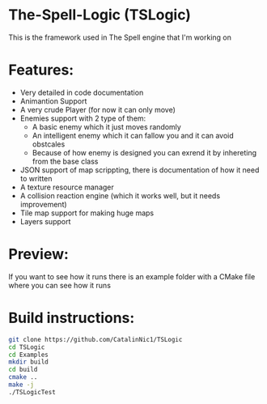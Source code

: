 # The-Spell-Logic (TSLogic)

This is the framework used in The Spell engine that I'm working on

# Features:

  - Very detailed in code documentation
  - Animantion Support
  - A very crude Player (for now it can only move)
  - Enemies support with 2 type of them:
    - A basic enemy which it just moves randomly
    - An intelligent enemy which it can fallow you and it can avoid obstcales
    - Because of how enemy is designed you can exrend it by inhereting from the base class
  - JSON support of map scrippting, there is documentation of how it need to written
  - A texture resource manager
  - A collision reaction engine (which it works well, but it needs improvement)
  - Tile map support for making huge maps
  - Layers support
  
# Preview:

  If you want to see how it runs there is an example folder with a CMake file where you can see how it runs
  # Build instructions:
  
  ```sh
  git clone https://github.com/CatalinNic1/TSLogic
  cd TSLogic
  cd Examples
  mkdir build
  cd build
  cmake ..
  make -j
  ./TSLogicTest
  ```
